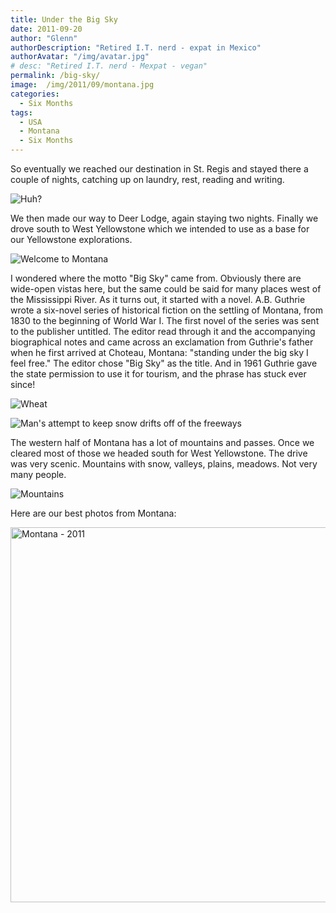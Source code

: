 ```yaml
---
title: Under the Big Sky
date: 2011-09-20
author: "Glenn"
authorDescription: "Retired I.T. nerd - expat in Mexico"
authorAvatar: "/img/avatar.jpg"
# desc: "Retired I.T. nerd - Mexpat - vegan"
permalink: /big-sky/
image:  /img/2011/09/montana.jpg
categories:
  - Six Months
tags:
  - USA
  - Montana
  - Six Months
---
```

So eventually we reached our destination in St. Regis and stayed there a couple of nights, catching up on laundry, rest, reading and writing. 

![Huh?](https://live.staticflickr.com/65535/47090984924_20c479a3a9.jpg)

We then made our way to Deer Lodge, again staying two nights. Finally we drove south to West Yellowstone which we intended to use as a base for our Yellowstone explorations.

![Welcome to Montana](https://live.staticflickr.com/65535/47828356362_e5fcc69229_c.jpg)

I wondered where the motto "Big Sky" came from. Obviously there are wide-open vistas here, but the same could be said for many places west of the Mississippi River. As it turns out, it started with a novel. A.B. Guthrie wrote a six-novel series of historical fiction on the settling of Montana, from 1830 to the beginning of World War I. The first novel of the series was sent to the publisher untitled. The editor read through it and the accompanying biographical notes and came across an exclamation from Guthrie's father when he first arrived at Choteau, Montana: "standing under the big sky I feel free." The editor chose "Big Sky" as the title. And in 1961 Guthrie gave the state permission to use it for tourism, and the phrase has stuck ever since!

![Wheat](https://live.staticflickr.com/65535/40913942303_405944aca6_c.jpg)

![Man's attempt to keep snow drifts off of the freeways](https://live.staticflickr.com/65535/32936213387_d433edd53d_c.jpg)

The western half of Montana has a lot of mountains and passes. Once we cleared most of those we headed south for West Yellowstone. The drive was very scenic. Mountains with snow, valleys, plains, meadows. Not very many people.

![Mountains](https://live.staticflickr.com/65535/47880374241_45d4011009_c.jpg)

Here are our best photos from Montana:

<a data-flickr-embed="true" data-header="true" data-footer="true"  href="https://www.flickr.com/gp/vagabondians/Z3Q6s6" title="Montana - 2011"><img src="https://live.staticflickr.com/65535/46964129455_79426723ca_c.jpg" width="800" height="600" alt="Montana - 2011"></a><script async src="//embedr.flickr.com/assets/client-code.js" charset="utf-8"></script>